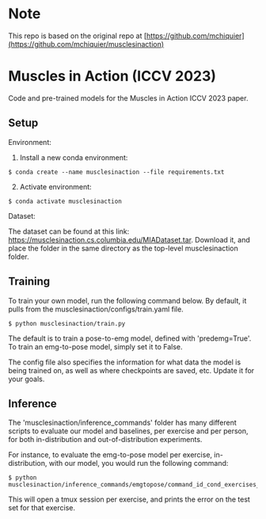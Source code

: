 # Note
This repo is based on the original repo at [https://github.com/mchiquier](https://github.com/mchiquier/musclesinaction)

# Muscles in Action (ICCV 2023)

Code and pre-trained models for the Muscles in Action ICCV 2023 paper. 

## Setup
Environment: 

1. Install a new conda environment:
```commandline
$ conda create --name musclesinaction --file requirements.txt
```
2. Activate environment:
```commandline
$ conda activate musclesinaction
```

Dataset: 

The dataset can be found at this link: https://musclesinaction.cs.columbia.edu/MIADataset.tar. Download it, and place the folder in the same directory as the top-level musclesinaction folder.



## Training 

To train your own model, run the following command below. By default, it pulls from the musclesinaction/configs/train.yaml file. 

```commandline
$ python musclesinaction/train.py
```

The default is to train a pose-to-emg model, defined with 'predemg=True'. To train an emg-to-pose model, simply set it to False. 

The config file also specifies the information for what data the model is being trained on, as well as where checkpoints are saved, etc. Update it for your goals. 


## Inference

The 'musclesinaction/inference_commands' folder has many different scripts to evaluate our model and baselines, per exercise and per person, for both in-distribution and out-of-distribution experiments. 

For instance, to evaluate the emg-to-pose model per exercise, in-distribution, with our model, you would run the following command: 

```commandline
$ python musclesinaction/inference_commands/emgtopose/command_id_cond_exercises_transf_emgtopose.py
```

This will open a tmux session per exercise, and prints the error on the test set for that exercise. 
